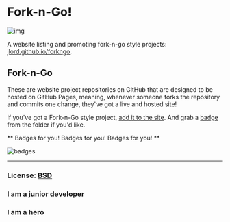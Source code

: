 # Fork-n-Go!

![img](screenshot.png)

A website listing and promoting fork-n-go style projects: [jlord.github.io/forkngo](http://jlord.github.io/forkngo).

## Fork-n-Go

These are website project repositories on GitHub that are designed to be hosted on GitHub Pages, meaning, whenever someone forks the repository and commits one change, they've got a live and hosted site!

If you've got a Fork-n-Go style project, [add it to the site](https://github.com/jlord/forkngo/blob/gh-pages/CONTRIBUTING.md). And grab a [badge](https://github.com/jlord/forkngo/tree/gh-pages/badges) from the folder if you'd like.

** Badges for you! Badges for you! Badges for you! **

![badges](badges/badges.png)

---

### License: [BSD](license.md)
### I am a junior developer
### I am a hero
